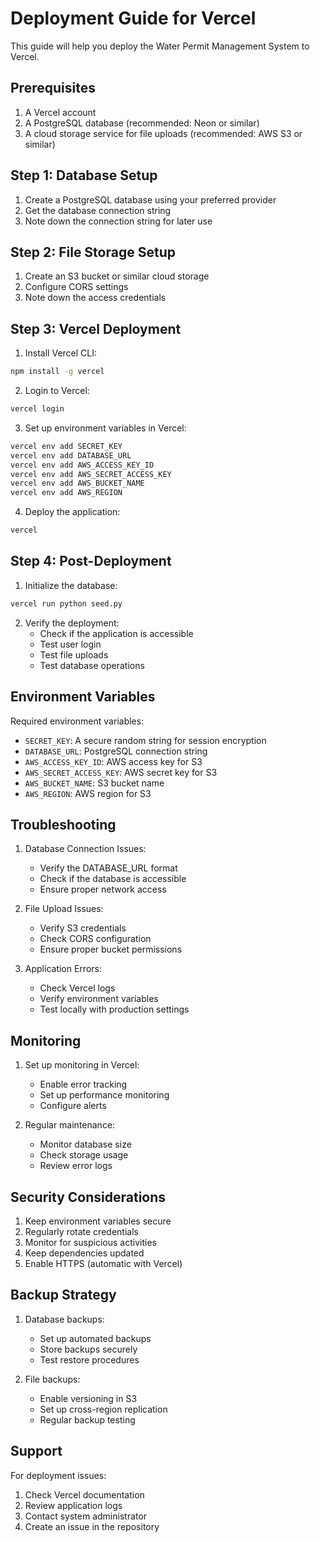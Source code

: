 # Deployment Guide for Vercel

This guide will help you deploy the Water Permit Management System to Vercel.

## Prerequisites

1. A Vercel account
2. A PostgreSQL database (recommended: Neon or similar)
3. A cloud storage service for file uploads (recommended: AWS S3 or similar)

## Step 1: Database Setup

1. Create a PostgreSQL database using your preferred provider
2. Get the database connection string
3. Note down the connection string for later use

## Step 2: File Storage Setup

1. Create an S3 bucket or similar cloud storage
2. Configure CORS settings
3. Note down the access credentials

## Step 3: Vercel Deployment

1. Install Vercel CLI:
```bash
npm install -g vercel
```

2. Login to Vercel:
```bash
vercel login
```

3. Set up environment variables in Vercel:
```bash
vercel env add SECRET_KEY
vercel env add DATABASE_URL
vercel env add AWS_ACCESS_KEY_ID
vercel env add AWS_SECRET_ACCESS_KEY
vercel env add AWS_BUCKET_NAME
vercel env add AWS_REGION
```

4. Deploy the application:
```bash
vercel
```

## Step 4: Post-Deployment

1. Initialize the database:
```bash
vercel run python seed.py
```

2. Verify the deployment:
   - Check if the application is accessible
   - Test user login
   - Test file uploads
   - Test database operations

## Environment Variables

Required environment variables:

- `SECRET_KEY`: A secure random string for session encryption
- `DATABASE_URL`: PostgreSQL connection string
- `AWS_ACCESS_KEY_ID`: AWS access key for S3
- `AWS_SECRET_ACCESS_KEY`: AWS secret key for S3
- `AWS_BUCKET_NAME`: S3 bucket name
- `AWS_REGION`: AWS region for S3

## Troubleshooting

1. Database Connection Issues:
   - Verify the DATABASE_URL format
   - Check if the database is accessible
   - Ensure proper network access

2. File Upload Issues:
   - Verify S3 credentials
   - Check CORS configuration
   - Ensure proper bucket permissions

3. Application Errors:
   - Check Vercel logs
   - Verify environment variables
   - Test locally with production settings

## Monitoring

1. Set up monitoring in Vercel:
   - Enable error tracking
   - Set up performance monitoring
   - Configure alerts

2. Regular maintenance:
   - Monitor database size
   - Check storage usage
   - Review error logs

## Security Considerations

1. Keep environment variables secure
2. Regularly rotate credentials
3. Monitor for suspicious activities
4. Keep dependencies updated
5. Enable HTTPS (automatic with Vercel)

## Backup Strategy

1. Database backups:
   - Set up automated backups
   - Store backups securely
   - Test restore procedures

2. File backups:
   - Enable versioning in S3
   - Set up cross-region replication
   - Regular backup testing

## Support

For deployment issues:
1. Check Vercel documentation
2. Review application logs
3. Contact system administrator
4. Create an issue in the repository 